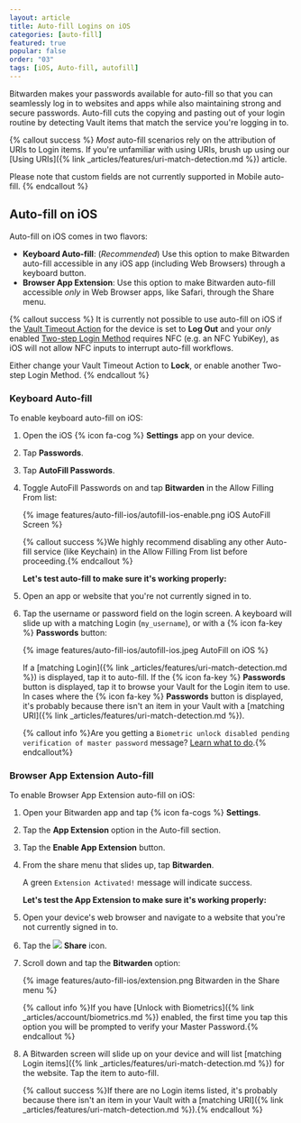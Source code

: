```yaml
---
layout: article
title: Auto-fill Logins on iOS
categories: [auto-fill]
featured: true
popular: false
order: "03"
tags: [iOS, Auto-fill, autofill]
---
```


Bitwarden makes your passwords available for auto-fill so that you can seamlessly log in to websites and apps while also maintaining strong and secure passwords. Auto-fill cuts the copying and pasting out of your login routine by detecting Vault items that match the service you're logging in to.

{% callout success %}
*Most* auto-fill scenarios rely on the attribution of URIs to Login items. If you're unfamiliar with using URIs, brush up using our [Using URIs]({% link _articles/features/uri-match-detection.md %}) article.

Please note that custom fields are not currently supported in Mobile auto-fill.
{% endcallout %}

## Auto-fill on iOS

Auto-fill on iOS comes in two flavors:

- **Keyboard Auto-fill**: (*Recommended*) Use this option to make Bitwarden auto-fill accessible in any iOS app (including Web Browsers) through a keyboard button.
- **Browser App Extension**: Use this option to make Bitwarden auto-fill accessible *only* in Web Browser apps, like Safari, through the Share menu.

{% callout success %}
It is currently not possible to use auto-fill on iOS if the [Vault Timeout Action](/vault-timeout/#vault-timeout-action) for the device is set to **Log Out** and your *only* enabled [Two-step Login Method](/setup-two-step-login) requires NFC (e.g. an NFC YubiKey), as iOS will not allow NFC inputs to interrupt auto-fill workflows.

Either change your Vault Timeout Action to **Lock**, or enable another Two-step Login Method.
{% endcallout %}

### Keyboard Auto-fill

To enable keyboard auto-fill on iOS:

1. Open the iOS {% icon fa-cog %} **Settings** app on your device.
2. Tap **Passwords**.
3. Tap **AutoFill Passwords**.
4. Toggle AutoFill Passwords on and tap **Bitwarden** in the Allow Filling From list:

   {% image features/auto-fill-ios/autofill-ios-enable.png iOS AutoFill Screen %}

   {% callout success %}We highly recommend disabling any other Auto-fill service (like Keychain) in the Allow Filling From list before proceeding.{% endcallout %}

   **Let's test auto-fill to make sure it's working properly:**
6. Open an app or website that you're not currently signed in to.
7. Tap the username or password field on the login screen. A keyboard will slide up with a matching Login (`my_username`), or with a {% icon fa-key %} **Passwords** button:

   {% image features/auto-fill-ios/autofill-ios.jpeg AutoFill on iOS %}

   If a [matching Login]({% link _articles/features/uri-match-detection.md %}) is displayed, tap it to auto-fill. If the {% icon fa-key %} **Passwords** button is displayed, tap it to browse your Vault for the Login item to use. In cases where the {% icon fa-key %} **Passwords** button is displayed, it's probably because there isn't an item in your Vault with a [matching URI]({% link _articles/features/uri-match-detection.md %}).

   {% callout info %}Are you getting a `Biometric unlock disabled pending verification of master password` message? [Learn what to do](/autofill-faqs/#q-what-do-i-do-about-biometric-unlock-disabled-pending-verification-of-master-password).{% endcallout%}

### Browser App Extension Auto-fill

To enable Browser App Extension auto-fill on iOS:

1. Open your Bitwarden app and tap {% icon fa-cogs %} **Settings**.
2. Tap the **App Extension** option in the Auto-fill section.
3. Tap the **Enable App Extension** button.
4. From the share menu that slides up, tap **Bitwarden**.

   A green `Extension Activated!` message will indicate success.

   **Let's test the App Extension to make sure it's working properly:**
5. Open your device's web browser and navigate to a website that you're not currently signed in to.
6. Tap the <img src="../../images/features/auto-fill-ios/ios_share_icon.png" style="margin-top:0px"> **Share** icon.
7. Scroll down and tap the **Bitwarden** option:

   {% image features/auto-fill-ios/extension.png Bitwarden in the Share menu %}

   {% callout info %}If you have [Unlock with Biometrics]({% link _articles/account/biometrics.md %}) enabled, the first time you tap this option you will be prompted to verify your Master Password.{% endcallout %}
8. A Bitwarden screen will slide up on your device and will list [matching Login items]({% link _articles/features/uri-match-detection.md %}) for the website. Tap the item to auto-fill.

   {% callout success %}If there are no Login items listed, it's probably because there isn't an item in your Vault with a [matching URI]({% link _articles/features/uri-match-detection.md %}).{% endcallout %}
